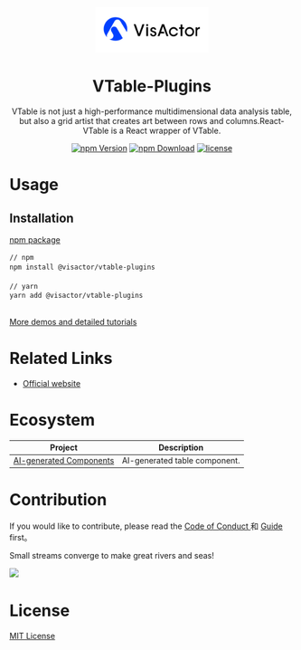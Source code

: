 <div align="center">
  <a href="" target="_blank">
    <img alt="VisActor Logo" width="200" src="https://github.com/VisActor/.github/blob/main/profile/500_200.svg"/>
  </a>
</div>

<div align="center">
  <h1>VTable-Plugins</h1>
</div>

<div align="center">

VTable is not just a high-performance multidimensional data analysis table, but also a grid artist that creates art between rows and columns.React-VTable is a React wrapper of VTable.

[![npm Version](https://img.shields.io/npm/v/@visactor/vtable.svg)](https://www.npmjs.com/package/@visactor/react-vtable)
[![npm Download](https://img.shields.io/npm/dm/@visactor/vtable.svg)](https://www.npmjs.com/package/@visactor/react-vvtable)
[![license](https://img.shields.io/badge/license-MIT-blue.svg)](https://github.com/visactor/vtable/blob/main/LICENSE)

</div>

# Usage

## Installation

[npm package](https://www.npmjs.com/package/@visactor/vtable-search)

```bash
// npm
npm install @visactor/vtable-plugins

// yarn
yarn add @visactor/vtable-plugins
```

##

[More demos and detailed tutorials](https://visactor.io/vtable)

# Related Links

- [Official website](https://visactor.io/vtable)

# Ecosystem

| Project                                                     | Description                                                                            |
| ----------------------------------------------------------- | -------------------------------------------------------------------------------------- |
| [AI-generated Components](https://visactor.io/ai-vtable)    | AI-generated table component.                                                          |

# Contribution

If you would like to contribute, please read the [Code of Conduct ](./CODE_OF_CONDUCT.md) 和 [ Guide](./CONTRIBUTING.zh-CN.md) first。

Small streams converge to make great rivers and seas!

<a href="https://github.com/visactor/vtable/graphs/contributors"><img src="https://contrib.rocks/image?repo=visactor/vtable" /></a>

# License

[MIT License](../../LICENSE)
